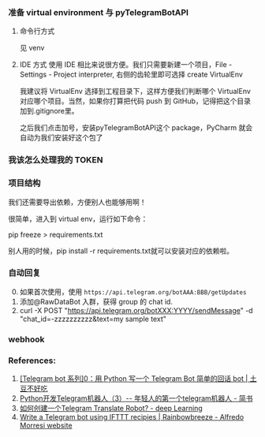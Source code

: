 

### 准备 virtual environment 与 pyTelegramBotAPI

1. 命令行方式
    
    见  venv

2. IDE 方式
    使用 IDE 相比来说很方便。我们只需要新建一个项目，File - Settings - Project interpreter, 右侧的齿轮里即可选择 create VirtualEnv

    我建议将 VirtualEnv 选择到工程目录下，这样方便我们判断哪个 VirtualEnv 对应哪个项目。当然，如果你打算把代码 push 到 GitHub，记得把这个目录加到.gitignore里。

    之后我们点击加号，安装pyTelegramBotAPI这个 package，PyCharm 就会自动为我们安装好这个包了

### 我该怎么处理我的 TOKEN

### 项目结构


我们还需要导出依赖，方便别人也能够用啊！

很简单，进入到 virtual env，运行如下命令：

pip freeze > requirements.txt

别人用的时候，pip install -r requirements.txt就可以安装对应的依赖啦。



### 自动回复
0. 如果首次使用，使用 `https://api.telegram.org/botAAA:BBB/getUpdates`
1. 添加@RawDataBot 入群，获得 group 的 chat id.
2. curl -X POST "https://api.telegram.org/botXXX:YYYY/sendMessage" -d "chat_id=-zzzzzzzzzz&text=my sample text"


### webhook


### References:
1. [[Telegram bot 系列]0：用 Python 写一个 Telegram Bot 简单的回话 bot | 土豆不好吃](https://www.bennythink.com/tgbot0.html)
2. [Python开发Telegram机器人（3）-- 年轻人的第一个telegram机器人 - 简书](https://www.jianshu.com/p/b065501b3025?utm_campaign=maleskine&utm_content=note&utm_medium=pc_all_hots&utm_source=recommendation)
3. [如何创建一个Telegram Translate Robot? - deep Learning](https://www.mkernel.com/?p=49)
4. [Write a Telegram bot using IFTTT recipies | Rainbowbreeze - Alfredo Morresi website](http://www.rainbowbreeze.it/telegram-bot-using-ifttt/)